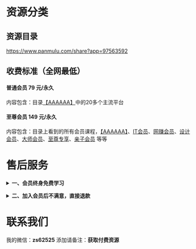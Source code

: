 # 资源分类

## 资源目录
https://www.panmulu.com/share?app=97563592

## 收费标准（全网最低）

#### 普通会员 79 元/永久

内容包含：目录[【AAAAAA】](https://www.panmulu.com/share?app=97563592)中的20多个主流平台

#### 至尊会员 149 元/永久

内容包含：目录上看到的所有会员课程，[【AAAAAA】](https://www.panmulu.com/share?app=97563592)、[IT会员](https://www.panmulu.com/share?app=97563592&dir_id=54)、[网赚会员](https://www.panmulu.com/share?app=97563592&dir_id=75)、[设计会员](https://www.panmulu.com/share?app=97563592&dir_id=124)、[大师会员](https://www.panmulu.com/share?app=97563592&dir_id=74)、[至尊专享](https://www.panmulu.com/share?app=97563592&dir_id=62)、[亲子会员](https://www.panmulu.com/share?app=97563592&dir_id=61) 等等

</details>

# 售后服务

<b><details><summary>一、会员终身免费学习</summary></b>

海量课程，买到就是赚到。内容丰富，适用于各行各业相关人群。一生中总会遇到你需要学习需要新知识的时候，愿为每一位需要学习的您服务。

</details>

<b><details><summary>二、加入会员后不满意，直接退款</summary></b>

加入会员后碰到诸如觉得买贵了、心情不好不想要了、看不懂下载说明、当地限制了网盘登录等等问题，1小时内都可以直接找我退款，敬请各位朋友放心。

</details>

# 联系我们

我的微信：**zs62525**
添加请备注：**获取付费资源**
